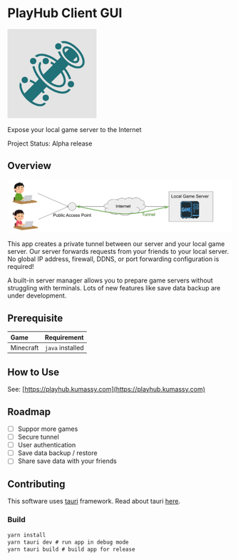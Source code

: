 # PlayHub Client GUI
<img src="docs/img/logo.svg" width="200">

Expose your local game server to the Internet

Project Status: Alpha release

## Overview
![](docs/img/overview.svg)

This app creates a private tunnel between our server and your local game server. Our server forwards requests from your friends to your local server. No global IP address, firewall, DDNS, or port forwarding configuration is required!

A built-in server manager allows you to prepare game servers without struggling with terminals.
Lots of new features like save data backup are under development.

## Prerequisite
| Game | Requirement |
|:--|:--|
| Minecraft | `java` installed |


## How to Use
See: [https://playhub.kumassy.com](https://playhub.kumassy.com)

## Roadmap
- [ ] Suppor more games
- [ ] Secure tunnel
- [ ] User authentication
- [ ] Save data backup / restore
- [ ] Share save data with your friends

## Contributing
This software uses [tauri](https://tauri.studio/) framework. Read about tauri [here](https://tauri.studio/docs/about/intro/).

### Build
```
yarn install
yarn tauri dev # run app in debug mode
yarn tauri build # build app for release
```

